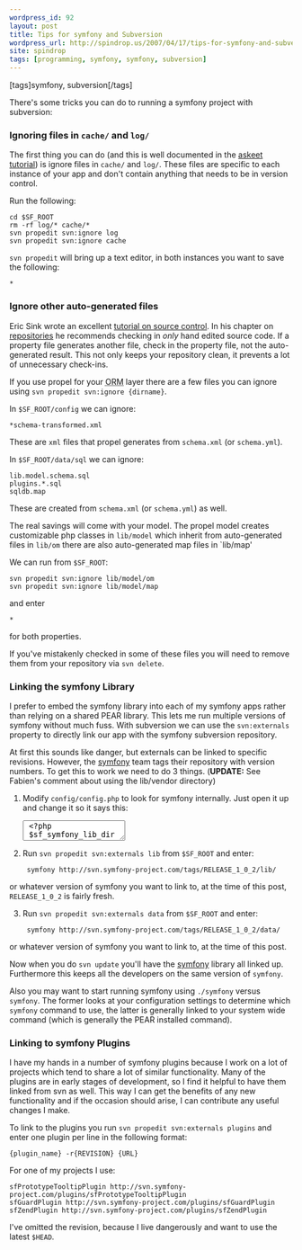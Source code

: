 ```yaml
---
wordpress_id: 92
layout: post
title: Tips for symfony and Subversion
wordpress_url: http://spindrop.us/2007/04/17/tips-for-symfony-and-subversion/
site: spindrop
tags: [programming, symfony, symfony, subversion]
---
```

[tags]symfony, subversion[/tags]

[a1]: http://www.symfony-project.com/askeet/1
[erepo]: http://www.ericsink.com/scm/scm_repositories.html
[esc]: http://www.ericsink.com/scm/source_control.html
[rbu]: http://reviewsby.us/
[symfony]: http://symfony-project.com/


There's some tricks you can do to running a symfony project with subversion:

### Ignoring files in `cache/` and `log/`

The first thing you can do (and this is well documented in the [askeet tutorial][a1]) is ignore files in `cache/` and `log/`.  These files are specific to each instance of your app and don't contain anything that needs to be in version control.  

Run the following:

	cd $SF_ROOT
	rm -rf log/* cache/*
    svn propedit svn:ignore log
    svn propedit svn:ignore cache

`svn propedit` will bring up a text editor, in both instances you want to save the following:

	*

### Ignore other auto-generated files

Eric Sink wrote an excellent [tutorial on source control][esc].  In his chapter on [repositories][erepo] he recommends checking in *only* hand edited source code.  If a property file generates another file, check in the property file, not the auto-generated result.  This not only keeps your repository clean, it prevents a lot of unnecessary check-ins. 

If you use propel for your <acronym title="Object Relational Mapping">ORM</acronym> layer there are a few files you can ignore using `svn propedit svn:ignore {dirname}`.

In `$SF_ROOT/config` we can ignore:

	*schema-transformed.xml

These are `xml` files that propel generates from `schema.xml` (or `schema.yml`).

In `$SF_ROOT/data/sql` we can ignore:

	lib.model.schema.sql
	plugins.*.sql
	sqldb.map

These are created from `schema.xml` (or `schema.yml`) as well.

The real savings will come with your model.  The propel model creates customizable php classes in `lib/model` which inherit from auto-generated files in `lib/om` there are also auto-generated map files in `lib/map'

We can run from `$SF_ROOT`:

	svn propedit svn:ignore lib/model/om
	svn propedit svn:ignore lib/model/map

and enter

	*

for both properties.

If you've mistakenly checked in some of these files you will need to remove them from your repository via `svn delete`.

### Linking the symfony Library

I prefer to embed the symfony library into each of my symfony apps rather than relying on a shared PEAR library.  This lets me run multiple versions of symfony without much fuss.  With subversion we can use the `svn:externals` property to directly link our app with the symfony subversion repository.

At first this sounds like danger, but externals can be linked to specific revisions.  However, the [symfony][] team tags their repository with version numbers.  To get this to work we need to do 3 things.  (**UPDATE:** See Fabien's comment about using the lib/vendor directory)

1. Modify `config/config.php` to look for symfony internally.  Just open it up and change it so it says this:
	<div><textarea name="code" class="php">
	<?php
	$sf_symfony_lib_dir  = dirname(__FILE__).'/../lib/symfony';
	$sf_symfony_data_dir = dirname(__FILE__).'/../data/symfony';
	</textarea></div>

2. Run `svn propedit svn:externals lib` from `$SF_ROOT` and enter:

		symfony http://svn.symfony-project.com/tags/RELEASE_1_0_2/lib/
or whatever version of symfony you want to link to, at the time of this post, `RELEASE_1_0_2` is fairly fresh.

3. Run `svn propedit svn:externals data` from `$SF_ROOT` and enter:

		symfony http://svn.symfony-project.com/tags/RELEASE_1_0_2/data/
or whatever version of symfony you want to link to, at the time of this post.

Now when you do `svn update` you'll have the [symfony][] library all linked up.  Furthermore this keeps all the developers on the same version of `symfony`.

Also you may want to start running symfony using `./symfony` versus `symfony`.  The former looks at your configuration settings to determine which `symfony` command to use, the latter is generally linked to your system wide command (which is generally the PEAR installed command).

### Linking to symfony Plugins

I have my hands in a number of symfony plugins because I work on a lot of projects which tend to share a lot of similar functionality.  Many of the plugins are in early stages of development, so I find it helpful to have them linked from svn as well.  This way I can get the benefits of any new functionality and if the occasion should arise, I can contribute any useful changes I make.

To link to the plugins you run `svn propedit svn:externals plugins` and enter one plugin per line in the following format:

	{plugin_name} -r{REVISION} {URL}

For one of my projects I use:

	sfPrototypeTooltipPlugin http://svn.symfony-project.com/plugins/sfPrototypeTooltipPlugin
	sfGuardPlugin http://svn.symfony-project.com/plugins/sfGuardPlugin
	sfZendPlugin http://svn.symfony-project.com/plugins/sfZendPlugin

I've omitted the revision, because I live dangerously and want to use the latest `$HEAD`.
